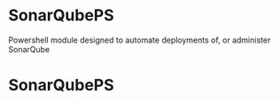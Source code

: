 # SonarQubePS
 Powershell module designed to automate deployments of, or administer SonarQube
# SonarQubePS